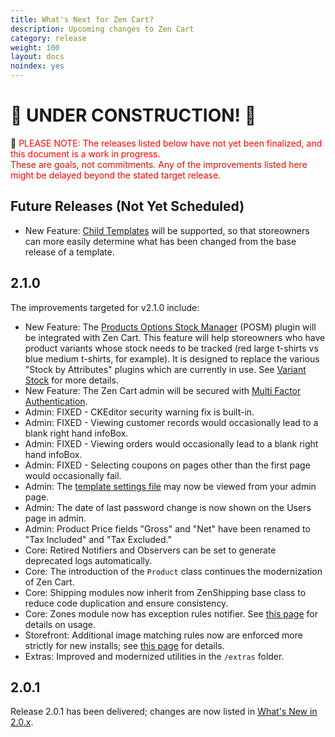 ```yaml
---
title: What's Next for Zen Cart? 
description: Upcoming changes to Zen Cart 
category: release
weight: 100
layout: docs
noindex: yes
---
```

# :construction: UNDER CONSTRUCTION! :construction:

:stop_sign: <font color="red">PLEASE NOTE: The releases listed below have not yet been finalized, and this document is a work in progress.  <br>
These are goals, not commitments.  Any of the improvements listed here might be delayed beyond the stated target release.</font>

## Future Releases (Not Yet Scheduled) 
- New Feature: <a href="https://github.com/zencart/zencart/discussions/6428">Child Templates</a> will be supported, so that storeowners can more easily determine what has been changed from the base release of a template. 

## 2.1.0 
The improvements targeted for v2.1.0 include:  
- New Feature: The <a href="https://vinosdefrutastropicales.com/product_extra_files/options_stock/readme.html">Products Options Stock Manager</a> (POSM) plugin will be integrated with Zen Cart.  This feature will help storeowners who have product variants whose stock needs to be tracked (red large t-shirts vs blue medium t-shirts, for example).  It is designed to replace the various "Stock by Attributes" plugins which are currently in use.  See [Variant Stock](/user/running/posm/) for more details.
- New Feature: The Zen Cart admin will be secured with 
[Multi Factor Authentication](/user/security/multifactor/). 
- Admin: FIXED - CKEditor security warning fix is built-in.
- Admin: FIXED - Viewing customer records would occasionally lead to a blank right hand infoBox.
- Admin: FIXED - Viewing orders would occasionally lead to a blank right hand infoBox.
- Admin: FIXED - Selecting coupons on pages other than the first page would occasionally fail.
- Admin: The <a href="/dev/code/template_settings/">template settings file</a> may now be viewed from your admin page.
- Admin: The date of last password change is now shown on the Users page in admin.
- Admin: Product Price fields "Gross" and "Net" have been renamed to "Tax Included" and "Tax Excluded."
- Core: Retired Notifiers and Observers can be set to generate deprecated logs automatically.
- Core: The introduction of the `Product` class continues the modernization of Zen Cart.
- Core: Shipping modules now inherit from ZenShipping base class to reduce code duplication and ensure consistency.
- Core: Zones module now has exception rules notifier.  See <a href="/user/shipping/exceptions/">this page</a> for details on usage.</li>
- Storefront: Additional image matching rules now are enforced more strictly for new installs; see [this page](/user/images/additional_images/#additional-images-filename-matching-rules) for details.  
- Extras: Improved and modernized utilities in the `/extras` folder.

## 2.0.1 
Release 2.0.1 has been delivered; changes are now listed in [What's New in 2.0.x](/release/whatsnew_2.0.0.html).
